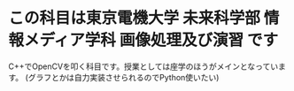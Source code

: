 # この科目は東京電機大学 未来科学部 情報メディア学科 画像処理及び演習 です

C++でOpenCVを叩く科目です。授業としては座学のほうがメインとなっています。
(グラフとかは自力実装させられるのでPython使いたい)
